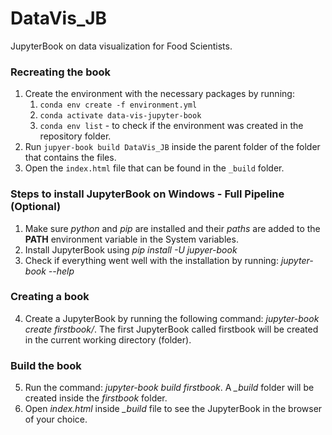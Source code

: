 # DataVis_JB
JupyterBook on data visualization for Food Scientists.

### Recreating the book

1. Create the environment with the necessary packages by running: 
	1. `conda env create -f environment.yml`
	2. `conda activate data-vis-jupyter-book`
	3. `conda env list` - to check if the environment was created
in the repository folder.
2. Run `jupyer-book build DataVis_JB` inside the parent folder of the folder that contains the files. 
3. Open the `index.html` file that can be found in the `_build` folder. 


### Steps to install JupyterBook on Windows - Full Pipeline (Optional)

1. Make sure *python* and *pip* are installed and their *paths* are added to the **PATH** 
environment variable in the System variables.
2. Install JupyterBook using *pip install -U jupyer-book*
3. Check if everything went well with the installation by running: *jupyter-book --help*

### Creating a book
4.	Create a JupyterBook by running the following command: *jupyter-book create firstbook/*. 
The first JupyterBook called firstbook will be created in the current working directory (folder).

### Build the book
5.	Run the command: *jupyter-book build firstbook*. A *_build* folder will be created inside 
the *firstbook* folder. 
6. Open *index.html* inside *_build* file to see the JupyterBook in the browser of your choice.

